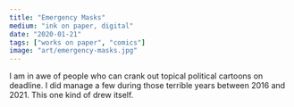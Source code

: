 ```yaml
---
title: "Emergency Masks"
medium: "ink on paper, digital"
date: "2020-01-21"
tags: ["works on paper", "comics"]
image: "art/emergency-masks.jpg"
---
```

I am in awe of people who can crank out topical political cartoons on deadline. I did manage a few during those terrible years between 2016 and 2021. This one kind of drew itself.